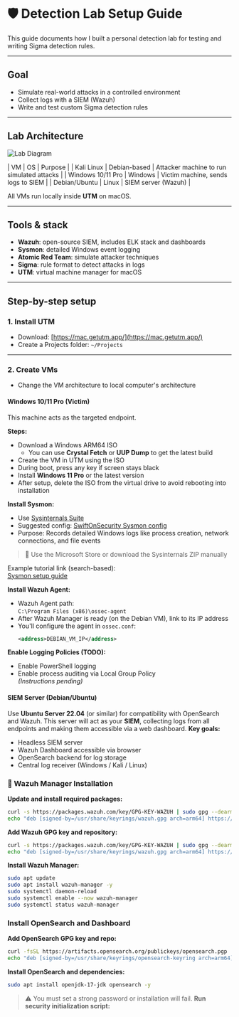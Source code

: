 # 🛡️ Detection Lab Setup Guide

This guide documents how I built a personal detection lab for testing and writing Sigma detection rules.

---

##  **Goal**
- Simulate real-world attacks in a controlled environment
- Collect logs with a SIEM (Wazuh)
- Write and test custom Sigma detection rules

---

##  **Lab Architecture**

![Lab Diagram](diagram.png)

| VM | OS | Purpose |
| Kali Linux | Debian-based | Attacker machine to run simulated attacks |
| Windows 10/11 Pro | Windows | Victim machine, sends logs to SIEM |
| Debian/Ubuntu | Linux | SIEM server (Wazuh) |

All VMs run locally inside **UTM** on macOS.

---

##  **Tools & stack**
-  **Wazuh**: open-source SIEM, includes ELK stack and dashboards
-  **Sysmon**: detailed Windows event logging
-  **Atomic Red Team**: simulate attacker techniques
-  **Sigma**: rule format to detect attacks in logs
-  **UTM**: virtual machine manager for macOS

---

##  **Step-by-step setup**

###  1. Install UTM
- Download: [https://mac.getutm.app/](https://mac.getutm.app/)
- Create a Projects folder: `~/Projects`

---

###  2. Create VMs
- Change the VM architecture to local computer's architecture 

####  Windows 10/11 Pro (Victim)
This machine acts as the targeted endpoint.

**Steps:**

- Download a Windows ARM64 ISO  
  - You can use **Crystal Fetch** or **UUP Dump** to get the latest build
- Create the VM in UTM using the ISO
- During boot, press any key if screen stays black
- Install **Windows 11 Pro** or the latest version
- After setup, delete the ISO from the virtual drive to avoid rebooting into installation

**Install Sysmon:**

- Use [Sysinternals Suite](https://learn.microsoft.com/en-us/sysinternals/downloads/sysmon)
- Suggested config: [SwiftOnSecurity Sysmon config](https://github.com/SwiftOnSecurity/sysmon-config)
- Purpose: Records detailed Windows logs like process creation, network connections, and file events

> 🔧 Use the Microsoft Store or download the Sysinternals ZIP manually

Example tutorial link (search-based):  
[Sysmon setup guide](https://www.google.com/search?q=sysmon&oq=sysmon#fpstate=ive&vld=cid:654d40a7,vid:98B9UmFr0qs,st:0)

**Install Wazuh Agent:**

- Wazuh Agent path:  
  `C:\Program Files (x86)\ossec-agent`
- After Wazuh Manager is ready (on the Debian VM), link to its IP address
- You'll configure the agent in `ossec.conf`:
  ```xml
  <address>DEBIAN_VM_IP</address>
  ```

**Enable Logging Policies (TODO):**

- Enable PowerShell logging
- Enable process auditing via Local Group Policy  
  *(Instructions pending)*

####  SIEM Server (Debian/Ubuntu)
Use **Ubuntu Server 22.04** (or similar) for compatibility with OpenSearch and Wazuh. This server will act as your **SIEM**, collecting logs from all endpoints and making them accessible via a web dashboard.
**Key goals:**
- Headless SIEM server
- Wazuh Dashboard accessible via browser
- OpenSearch backend for log storage
- Central log receiver (Windows / Kali / Linux)
### 🔧 Wazuh Manager Installation
**Update and install required packages:**
```bash
curl -s https://packages.wazuh.com/key/GPG-KEY-WAZUH | sudo gpg --dearmor -o /usr/share/keyrings/wazuh.gpg
echo "deb [signed-by=/usr/share/keyrings/wazuh.gpg arch=arm64] https://packages.wazuh.com/4.x/apt/ stable main" | sudo tee /etc/apt/sources.list.d/wazuh.list
```
**Add Wazuh GPG key and repository:**
```bash
curl -s https://packages.wazuh.com/key/GPG-KEY-WAZUH | sudo gpg --dearmor -o /usr/share/keyrings/wazuh.gpg
echo "deb [signed-by=/usr/share/keyrings/wazuh.gpg arch=arm64] https://packages.wazuh.com/4.x/apt/ stable main" | sudo tee /etc/apt/sources.list.d/wazuh.list
```
**Install Wazuh Manager:**
```bash
sudo apt update
sudo apt install wazuh-manager -y
sudo systemctl daemon-reload
sudo systemctl enable --now wazuh-manager
sudo systemctl status wazuh-manager
```
### Install OpenSearch and Dashboard
**Add OpenSearch GPG key and repo:**
```bash
curl -fsSL https://artifacts.opensearch.org/publickeys/opensearch.pgp | sudo gpg --dearmor -o /usr/share/keyrings/opensearch-keyring
echo "deb [signed-by=/usr/share/keyrings/opensearch-keyring arch=arm64] https://artifacts.opensearch.org/releases/bundle/opensearch/2.x/apt stable main" | sudo tee /etc/apt/sources.list.d/opensearch.list
```
**Install OpenSearch and dependencies:**
```bash
sudo apt install openjdk-17-jdk opensearch -y
```
> ⚠️ You must set a strong password or installation will fail.
**Run security initialization script:**


